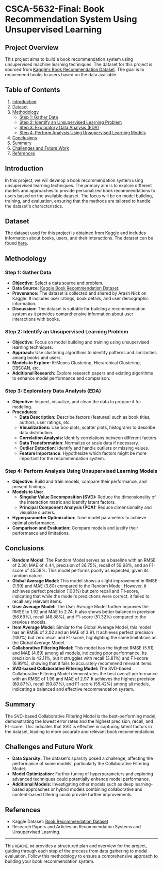 # CSCA-5632-Final: Book Recommendation System Using Unsupervised Learning

## Project Overview

This project aims to build a book recommendation system using unsupervised machine learning techniques. The dataset for this project is sourced from [Kaggle's Book Recommendation Dataset](https://www.kaggle.com/datasets/arashnic/book-recommendation-dataset/data). The goal is to recommend books to users based on the data available.

## Table of Contents

1. [Introduction](#introduction)
2. [Dataset](#dataset)
3. [Methodology](#methodology)
    - [Step 1: Gather Data](#step-1-gather-data)
    - [Step 2: Identify an Unsupervised Learning Problem](#step-2-identify-an-unsupervised-learning-problem)
    - [Step 3: Exploratory Data Analysis (EDA)](#step-3-exploratory-data-analysis-eda)
    - [Step 4: Perform Analysis Using Unsupervised Learning Models](#step-4-perform-analysis-using-unsupervised-learning-models)
4. [Conclusions](#conclusions)
5. [Summary](#summary)
6. [Challenges and Future Work](#challenges-and-future-work)
7. [References](#references)

## Introduction

In this project, we will develop a book recommendation system using unsupervised learning techniques. The primary aim is to explore different models and approaches to provide personalized book recommendations to users based on the available dataset. The focus will be on model building, training, and evaluation, ensuring that the methods are tailored to handle the dataset's characteristics.

## Dataset

The dataset used for this project is obtained from Kaggle and includes information about books, users, and their interactions. The dataset can be found [here](https://www.kaggle.com/datasets/arashnic/book-recommendation-dataset/data).

## Methodology

### Step 1: Gather Data

- **Objective:** Select a data source and problem.
- **Data Source:** [Kaggle Book Recommendation Dataset](https://www.kaggle.com/datasets/arashnic/book-recommendation-dataset/data).
- **Provenance:** The dataset is collected and shared by Arash Nick on Kaggle. It includes user ratings, book details, and user demographic information.
- **Discussion:** The dataset is suitable for building a recommendation system as it provides comprehensive information about user interactions with books.

### Step 2: Identify an Unsupervised Learning Problem

- **Objective:** Focus on model building and training using unsupervised learning techniques.
- **Approach:** Use clustering algorithms to identify patterns and similarities among books and users.
- **Models to Explore:** K-Means Clustering, Hierarchical Clustering, DBSCAN, etc.
- **Additional Research:** Explore research papers and existing algorithms to enhance model performance and comparison.

### Step 3: Exploratory Data Analysis (EDA)

- **Objective:** Inspect, visualize, and clean the data to prepare it for modeling.
- **Procedures:**
  - **Data Description:** Describe factors (features) such as book titles, authors, user ratings, etc.
  - **Visualizations:** Use box-plots, scatter plots, histograms to describe data distribution.
  - **Correlation Analysis:** Identify correlations between different factors.
  - **Data Transformation:** Normalize or scale data if necessary.
  - **Outlier Detection:** Identify and handle outliers or missing values.
  - **Feature Importance:** Hypothesize which factors might be more important for the recommendation system.

### Step 4: Perform Analysis Using Unsupervised Learning Models

- **Objective:** Build and train models, compare their performance, and present findings.
- **Models to Use:**
  - **Singular Value Decomposition (SVD):** Reduce the dimensionality of the interaction matrix and identify latent factors.
  - **Principal Component Analysis (PCA):** Reduce dimensionality and visualize clusters.
- **Hyperparameter Optimization:** Tune model parameters to achieve optimal performance.
- **Comparison and Evaluation:** Compare models and justify their performance and limitations.

## Conclusions

- **Random Model:** The Random Model serves as a baseline with an RMSE of 2.30, MAE of 4.44, precision of 36.75%, recall of 59.98%, and an F1-score of 45.58%. This model performs poorly as expected, given its random nature.
- **Global Average Model:** This model shows a slight improvement in RMSE (1.99) and MAE (3.80) compared to the Random Model. However, it achieves perfect precision (100%) but zero recall and F1-score, indicating that while the model's predictions were correct, it failed to recall any relevant items.
- **User Average Model:** The User Average Model further improves the RMSE to 1.92 and MAE to 2.74. It also shows better balance in precision (56.69%), recall (46.88%), and F1-score (51.32%) compared to the previous models.
- **Item Average Model:** Similar to the Global Average Model, this model has an RMSE of 2.02 and an MAE of 3.91. It achieves perfect precision (100%) but zero recall and F1-score, highlighting the same limitations as the Global Average Model.
- **Collaborative Filtering Model:** This model has the highest RMSE (5.51) and MAE (4.69) among all models, indicating poor performance. Its precision is 42.11%, but it struggles with recall (3.81%) and F1-score (6.99%), showing that it fails to accurately recommend relevant items.
- **SVD-based Collaborative Filtering Model:** The SVD-based Collaborative Filtering Model demonstrates the best overall performance with an RMSE of 1.96 and MAE of 2.97. It achieves the highest precision (60.87%), recall (50.87%), and F1-score (55.42%) among all models, indicating a balanced and effective recommendation system.

## Summary

The SVD-based Collaborative Filtering Model is the best-performing model, demonstrating the lowest error rates and the highest precision, recall, and F1-score. This indicates that SVD is effective in capturing latent factors in the dataset, leading to more accurate and relevant book recommendations.

## Challenges and Future Work

- **Data Sparsity:** The dataset's sparsity posed a challenge, affecting the performance of some models, particularly the Collaborative Filtering Model.
- **Model Optimization:** Further tuning of hyperparameters and exploring advanced techniques could potentially enhance model performance.
- **Additional Models:** Investigating other models such as deep learning-based approaches or hybrid models combining collaborative and content-based filtering could provide further improvements.

## References

- Kaggle Dataset: [Book Recommendation Dataset](https://www.kaggle.com/datasets/arashnic/book-recommendation-dataset/data)
- Research Papers and Articles on Recommendation Systems and Unsupervised Learning.

---

This `README.md` provides a structured plan and overview for the project, guiding through each step of the process from data gathering to model evaluation. Follow this methodology to ensure a comprehensive approach to building your book recommendation system.

